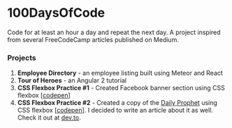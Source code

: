 # 100DaysOfCode
Code for at least an hour a day and repeat the next day. A project inspired from several FreeCodeCamp articles published on Medium.

### Projects
1. **Employee Directory** - an employee listing built using Meteor and React
1. **Tour of Heroes** - an Angular 2 tutorial
1. **CSS Flexbox Practice #1** - Created Facebook banner section using CSS flexbox [[codepen](https://codepen.io/analizapandac/pen/OojPPW)]
1. **CSS Flexbox Practice #2** - Created a copy of the [Daily Prophet](http://redonion.se/cssgrid/) using CSS flexbox [[codepen](https://codepen.io/analizapandac/full/NLMemQ/)]. I decided to write an article about it as well. Check it out at [dev.to](https://dev.to/analizapandac/creating-a-copy-of-red-onions-daily-prophet-using-css-flexbox-1klo).
